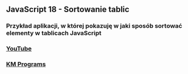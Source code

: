 ## JavaScript 18 - Sortowanie tablic

### Przykład aplikacji, w której pokazuję w jaki sposób sortować elementy w tablicach JavaScript

### [YouTube](https://www.youtube.com/watch?v=G_z55tCXUw0&list=PLCXqHvi_kahxT4VlB0TCQO0IjzocREcII&index=19)
### [KM Programs](https://km-programs.pl/)

